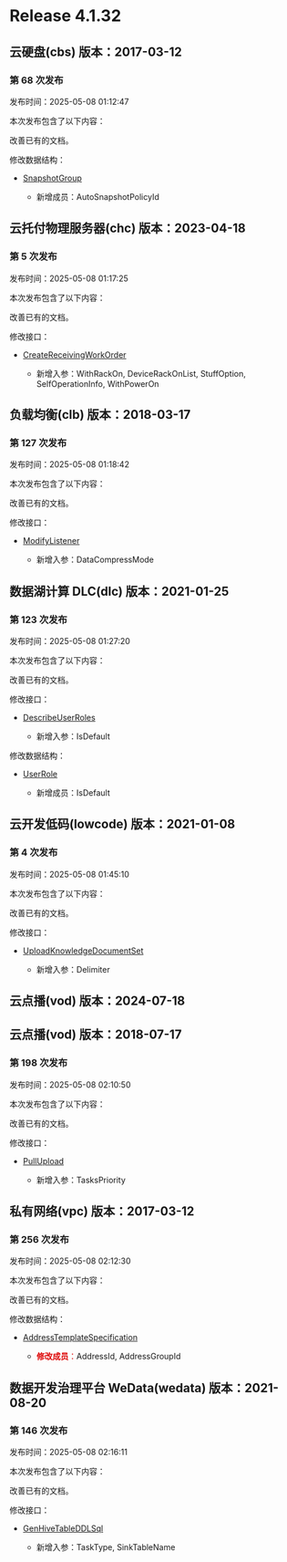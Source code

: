 # Release 4.1.32

## 云硬盘(cbs) 版本：2017-03-12

### 第 68 次发布

发布时间：2025-05-08 01:12:47

本次发布包含了以下内容：

改善已有的文档。

修改数据结构：

* [SnapshotGroup](https://cloud.tencent.com/document/api/362/15669#SnapshotGroup)

	* 新增成员：AutoSnapshotPolicyId




## 云托付物理服务器(chc) 版本：2023-04-18

### 第 5 次发布

发布时间：2025-05-08 01:17:25

本次发布包含了以下内容：

改善已有的文档。

修改接口：

* [CreateReceivingWorkOrder](https://cloud.tencent.com/document/api/1448/117181)

	* 新增入参：WithRackOn, DeviceRackOnList, StuffOption, SelfOperationInfo, WithPowerOn




## 负载均衡(clb) 版本：2018-03-17

### 第 127 次发布

发布时间：2025-05-08 01:18:42

本次发布包含了以下内容：

改善已有的文档。

修改接口：

* [ModifyListener](https://cloud.tencent.com/document/api/214/30681)

	* 新增入参：DataCompressMode




## 数据湖计算 DLC(dlc) 版本：2021-01-25

### 第 123 次发布

发布时间：2025-05-08 01:27:20

本次发布包含了以下内容：

改善已有的文档。

修改接口：

* [DescribeUserRoles](https://cloud.tencent.com/document/api/1342/96019)

	* 新增入参：IsDefault


修改数据结构：

* [UserRole](https://cloud.tencent.com/document/api/1342/53778#UserRole)

	* 新增成员：IsDefault




## 云开发低码(lowcode) 版本：2021-01-08

### 第 4 次发布

发布时间：2025-05-08 01:45:10

本次发布包含了以下内容：

改善已有的文档。

修改接口：

* [UploadKnowledgeDocumentSet](https://cloud.tencent.com/document/api/1301/116428)

	* 新增入参：Delimiter




## 云点播(vod) 版本：2024-07-18



## 云点播(vod) 版本：2018-07-17

### 第 198 次发布

发布时间：2025-05-08 02:10:50

本次发布包含了以下内容：

改善已有的文档。

修改接口：

* [PullUpload](https://cloud.tencent.com/document/api/266/35575)

	* 新增入参：TasksPriority




## 私有网络(vpc) 版本：2017-03-12

### 第 256 次发布

发布时间：2025-05-08 02:12:30

本次发布包含了以下内容：

改善已有的文档。

修改数据结构：

* [AddressTemplateSpecification](https://cloud.tencent.com/document/api/215/15824#AddressTemplateSpecification)

	* <font color="#dd0000">**修改成员**：</font>AddressId, AddressGroupId




## 数据开发治理平台 WeData(wedata) 版本：2021-08-20

### 第 146 次发布

发布时间：2025-05-08 02:16:11

本次发布包含了以下内容：

改善已有的文档。

修改接口：

* [GenHiveTableDDLSql](https://cloud.tencent.com/document/api/1267/82483)

	* 新增入参：TaskType, SinkTableName




